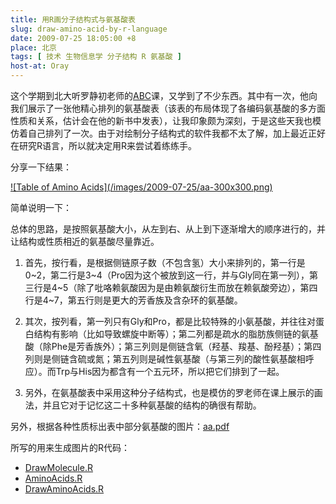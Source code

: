 ```yaml
---
title: 用R画分子结构式与氨基酸表
slug: draw-amino-acid-by-r-language
date: 2009-07-25 18:05:00 +8
place: 北京
tags: [ 技术 生物信息学 分子结构 R 氨基酸 ]
host-at: Oray
---
```

这个学期到北大听罗静初老师的[ABC](http://abc.cbi.pku.edu.cn/)课，又学到了不少东西。其中有一次，他向我们展示了一张他精心排列的氨基酸表（该表的布局体现了各编码氨基酸的多方面性质和关系，估计会在他的新书中发表），让我印象颇为深刻，于是这些天我也模仿着自己排列了一次。由于对绘制分子结构式的软件我都不太了解，加上最近正好在研究R语言，所以就决定用R来尝试着练练手。

分享一下结果：

<a href="/images/2009-07-25/aa.png">
![Table of Amino Acids](/images/2009-07-25/aa-300x300.png)
</a>

简单说明一下：

总体的思路，是按照氨基酸大小，从左到右、从上到下逐渐增大的顺序进行的，并让结构或性质相近的氨基酸尽量靠近。

1. 首先，按行看，是根据侧链原子数（不包含氢）大小来排列的，第一行是0~2，第二行是3~4（Pro因为这个被放到这一行，并与Gly同在第一列），第三行是4~5（除了吡咯赖氨酸因为是由赖氨酸衍生而放在赖氨酸旁边），第四行是4~7，第五行则是更大的芳香族及含杂环的氨基酸。

2. 其次，按列看，第一列只有Gly和Pro，都是比较特殊的小氨基酸，并往往对蛋白结构有影响（比如导致螺旋中断等）；第二列都是疏水的脂肪族侧链的氨基酸（除Phe是芳香族外）；第三列则是侧链含氧（羟基、羧基、酚羟基）；第四列则是侧链含硫或氮；第五列则是碱性氨基酸（与第三列的酸性氨基酸相呼应）。而Trp与His因为都含有一个五元环，所以把它们排到了一起。
3. 另外，在氨基酸表中采用这种分子结构式，也是模仿的罗老师在课上展示的画法，并且它对于记忆这二十多种氨基酸的结构的确很有帮助。

另外，根据各种性质标出表中部分氨基酸的图片：[aa.pdf](/files/2009-07-25/aa.pdf)

所写的用来生成图片的R代码：

* [DrawMolecule.R](/files/2009-07-25/DrawMolecule.R)
* [AminoAcids.R](/files/2009-07-25/AminoAcids.R)
* [DrawAminoAcids.R](/files/2009-07-25/DrawAminoAcids.R)
